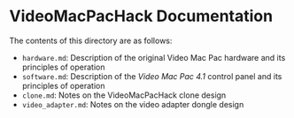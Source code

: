 # VideoMacPacHack Documentation

The contents of this directory are as follows:

* `hardware.md`: Description of the original Video Mac Pac hardware and its principles of operation
* `software.md`: Description of the *Video Mac Pac 4.1* control panel and its principles of operation
* `clone.md`: Notes on the VideoMacPacHack clone design
* `video_adapter.md`: Notes on the video adapter dongle design
